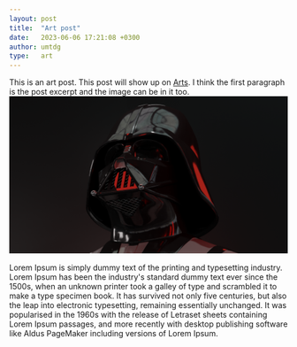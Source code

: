 ```yaml
---
layout: post
title:  "Art post"
date:   2023-06-06 17:21:08 +0300
author: umtdg
type:   art
---
```


This is an art post. This post will show up on [Arts](/arts/). I think the first
paragraph is the post excerpt and the image can be in it too.
<img src="/img/darth-vader-high-res.png" />

Lorem Ipsum is simply dummy text of the printing and typesetting industry. Lorem Ipsum has been the industry's standard dummy text ever since the 1500s, when an unknown printer took a galley of type and scrambled it to make a type specimen book. It has survived not only five centuries, but also the leap into electronic typesetting, remaining essentially unchanged. It was popularised in the 1960s with the release of Letraset sheets containing Lorem Ipsum passages, and more recently with desktop publishing software like Aldus PageMaker including versions of Lorem Ipsum.
